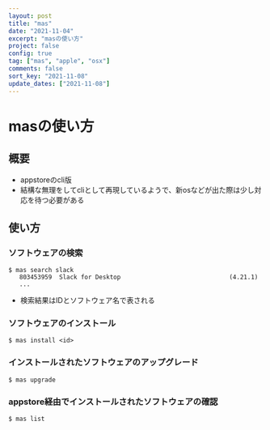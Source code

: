 ```yaml
---
layout: post
title: "mas"
date: "2021-11-04"
excerpt: "masの使い方"
project: false
config: true
tag: ["mas", "apple", "osx"]
comments: false
sort_key: "2021-11-08"
update_dates: ["2021-11-08"]
---
```


# masの使い方

## 概要
 - appstoreのcli版
 - 結構な無理をしてcliとして再現しているようで、新osなどが出た際は少し対応を待つ必要がある

## 使い方

### ソフトウェアの検索

```console
$ mas search slack
   803453959  Slack for Desktop                              (4.21.1)
   ...
```
 - 検索結果はIDとソフトウェア名で表される

### ソフトウェアのインストール

```console
$ mas install <id>
```

### インストールされたソフトウェアのアップグレード

```console
$ mas upgrade
```

### appstore経由でインストールされたソフトウェアの確認

```console
$ mas list
```
